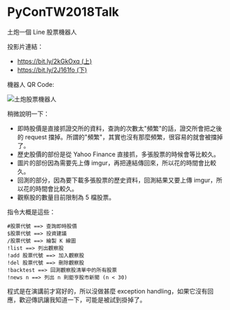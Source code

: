 # PyConTW2018Talk
土炮一個 Line 股票機器人

投影片連結：

* [https://bit.ly/2kGkOxq (上)](https://bit.ly/2kGkOxq)
* [https://bit.ly/2J161fo (下)](https://bit.ly/2J161fo)


機器人 QR Code:

![土炮股票機器人](https://github.com/victorgau/PyConTW2018Talk/blob/master/images/C0BD_CPlDR.png)

稍微說明一下：

* 即時股價是直接抓證交所的資料，查詢的次數太"頻繁"的話，證交所會把之後的 request 擋掉。所謂的"頻繁"，其實也沒有那麼頻繁，很容易的就會被擋掉了。
* 歷史股價的部份是從 Yahoo Finance 直接抓，多張股票的時候會等比較久。
* 圖片的部份因為需要先上傳 imgur，再把連結傳回來，所以花的時間會比較久。
* 回測的部分，因為要下載多張股票的歷史資料，回測結果又要上傳 imgur，所以花的時間會比較久。
* 觀察股的數量目前限制為 5 檔股票。

指令大概是這些：

    #股票代號 ==> 查詢即時股價
    $股票代號 ==> 投資建議
    /股票代號 ==> 繪製 K 線圖
    !list ==> 列出觀察股
    !add 股票代號 ==> 加入觀察股
    !del 股票代號 ==> 刪除觀察股
    !backtest ==> 回測觀察股清單中的所有股票
    !news n ==> 列出 n 則鉅亨股市新聞 (n < 30)

程式是在演講前才寫好的，所以沒做甚麼 exception handling，如果它沒有回應，歡迎傳訊讓我知道一下，可能是被試到掛掉了。